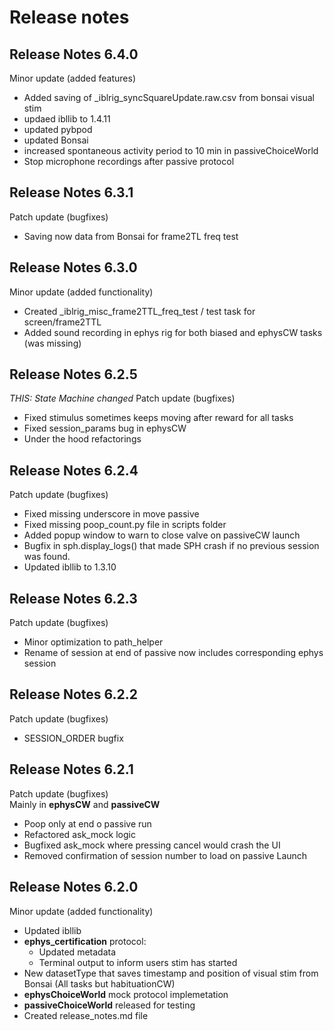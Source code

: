 # **Release notes**

## **Release Notes 6.4.0**

Minor update (added features)

* Added saving of _iblrig_syncSquareUpdate.raw.csv from bonsai visual stim
* updaed ibllib to 1.4.11
* updated pybpod
* updated Bonsai
* increased spontaneous activity period to 10 min in passiveChoiceWorld
* Stop microphone recordings after passive protocol

## **Release Notes 6.3.1**

Patch update (bugfixes)

* Saving now data from Bonsai for frame2TL freq test

## **Release Notes 6.3.0**

Minor update (added functionality)

* Created _iblrig_misc_frame2TTL_freq_test / test task for screen/frame2TTL
* Added sound recording in ephys rig for both biased and ephysCW tasks (was missing)

## **Release Notes 6.2.5**

*THIS: State Machine changed*
Patch update (bugfixes)  

* Fixed stimulus sometimes keeps moving after reward for all tasks
* Fixed session_params bug in ephysCW
* Under the hood refactorings
  
## **Release Notes 6.2.4**

Patch update (bugfixes)

* Fixed missing underscore in move passive
* Fixed missing poop_count.py file in scripts folder
* Added popup window to warn to close valve on passiveCW launch
* Bugfix in sph.display_logs() that made SPH crash if no previous session was found.
* Updated ibllib to 1.3.10

## **Release Notes 6.2.3**

Patch update (bugfixes)

* Minor optimization to path_helper
* Rename of session at end of passive now includes corresponding ephys session

## **Release Notes 6.2.2**

Patch update (bugfixes)  

* SESSION_ORDER bugfix

## **Release Notes 6.2.1**

Patch update (bugfixes)  
Mainly in **ephysCW** and **passiveCW**

* Poop only at end o passive run
* Refactored ask_mock logic
* Bugfixed ask_mock where pressing cancel would crash the UI
* Removed confirmation of session number to load on passive Launch

## **Release Notes 6.2.0**

Minor update (added functionality)

* Updated ibllib
* **ephys_certification** protocol:
  * Updated metadata
  * Terminal output to inform users stim has started
* New datasetType that saves timestamp and position of visual stim from Bonsai (All tasks but habituationCW)
* **ephysChoiceWorld** mock protocol implemetation
* **passiveChoiceWorld** released for testing
* Created release_notes.md file
